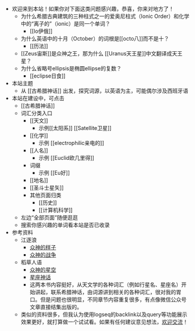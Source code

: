 - 欢迎来到本站！如果你对下面这类问题感兴趣，恭喜，你来对地方了！
	- 为什么希腊古典建筑的三种柱式之一的爱奥尼柱式（Ionic Order）和化学中的“离子的”（ionic）是同一个单词？
		- [[Io伊俄]]
	- 为什么英语中的十月（October）的词根是[[octo八]]而不是十？
		- [[历法]]
	- [[Zeus宙斯]]是众神之王，那为什么 [[Uranus天王星]]中文翻译成天王星？
	- 为什么省略号ellipsis是椭圆ellipse的复数？
		- [[eclipse日食]]
- 本站主题
	- 从 [[古希腊神话]] 出发，探究词源，以英语为主，可能偶尔涉及西班牙语
- 本站在建设中，可点击
	- [[古希腊神话]]
	- 词汇分类入口
		- [[天文]]
			- 示例[[太阳系]] [[Satellite卫星]]
		- [[化学]]
			- 示例 [[electrophilic亲电的]]
		- [[人名]]
			- 示例 [[Euclid欧几里得]]
		- 词缀
			- 示例 [[Eu好]]
		- [[地名]]
		- [[圣斗士星矢]]
		- 其他页面归类
			- [[历史]]
			- [[计算机科学]]
	- 左边“全部页面”随便逛逛
	- 搜索你感兴趣的单词看本站是否已收录
- 参考资料
	- 江逐浪
		- [众神的样子](https://book.douban.com/subject/34923012/)
		- [众神的战争](https://book.douban.com/subject/35256004/)
	- 稻草人语
		- [众神的星空](https://book.douban.com/subject/25811177/)
		- [星座神话](https://book.douban.com/subject/26307838/)
		- 这两本书内容挺好，从天文学的各种词汇（例如行星名、星座名）开始讲起，联系希腊神话，由词源讲到相关的各种词汇，很对我的胃口。但是问题也很明显，不同章节内容重复很多，有点像微信公众号文章直接结集出版的。
	- 类似的资料很多，但我认为使用logseq的backlink以及query等功能展示效果更好，就打算做一个试试看。如果有任何建议意见想法，[欢迎交流](https://davidfeng.us/zh-cn/)！